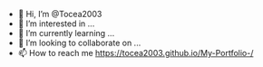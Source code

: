 - 👋 Hi, I’m @Tocea2003
- 👀 I’m interested in ...
- 🌱 I’m currently learning ...
- 💞️ I’m looking to collaborate on ...
- 📫 How to reach me https://tocea2003.github.io/My-Portfolio-/

<!---
Tocea2003/Tocea2003 is a ✨ special ✨ repository because its `README.md` (this file) appears on your GitHub profile.
You can click the Preview link to take a look at your changes.
--->
